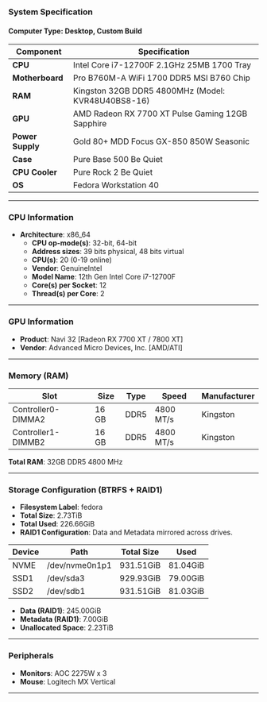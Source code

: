 
### **System Specification**

#### **Computer Type**: Desktop, Custom Build

| **Component**    | **Specification**                                  |
| ---------------- | -------------------------------------------------- |
| **CPU**          | Intel Core i7-12700F 2.1GHz 25MB 1700 Tray         |
| **Motherboard**  | Pro B760M-A WiFi 1700 DDR5 MSI B760 Chip           |
| **RAM**          | Kingston 32GB DDR5 4800MHz (Model: KVR48U40BS8-16) |
| **GPU**          | AMD Radeon RX 7700 XT Pulse Gaming 12GB Sapphire   |
| **Power Supply** | Gold 80+ MDD Focus GX-850 850W Seasonic            |
| **Case**         | Pure Base 500 Be Quiet                             |
| **CPU Cooler**   | Pure Rock 2 Be Quiet                               |
| **OS**           | Fedora Workstation 40                              |

---

### **CPU Information**

- **Architecture**: x86_64
  - **CPU op-mode(s)**: 32-bit, 64-bit
  - **Address sizes**: 39 bits physical, 48 bits virtual
  - **CPU(s)**: 20 (0-19 online)
  - **Vendor**: GenuineIntel
  - **Model Name**: 12th Gen Intel Core i7-12700F
  - **Core(s) per Socket**: 12
  - **Thread(s) per Core**: 2

---

### **GPU Information**

- **Product**: Navi 32 [Radeon RX 7700 XT / 7800 XT]
- **Vendor**: Advanced Micro Devices, Inc. [AMD/ATI]

---

### **Memory (RAM)**

| **Slot**         | **Size** | **Type** | **Speed**  | **Manufacturer** |
| ---------------- | -------- | -------- | ---------- | ---------------- |
| Controller0-DIMMA2 | 16 GB   | DDR5     | 4800 MT/s  | Kingston         |
| Controller1-DIMMB2 | 16 GB   | DDR5     | 4800 MT/s  | Kingston         |

**Total RAM**: 32GB DDR5 4800 MHz

---

### **Storage Configuration (BTRFS + RAID1)**

- **Filesystem Label**: fedora
- **Total Size**: 2.73TiB
- **Total Used**: 226.66GiB
- **RAID1 Configuration**: Data and Metadata mirrored across drives.

| **Device** | **Path**       | **Total Size** | **Used**  |
| ---------- | -------------- | -------------- | --------- |
| NVME       | /dev/nvme0n1p1 | 931.51GiB      | 81.04GiB  |
| SSD1       | /dev/sda3      | 929.93GiB      | 79.00GiB  |
| SSD2       | /dev/sdb1      | 931.51GiB      | 81.03GiB  |

- **Data (RAID1)**: 245.00GiB
- **Metadata (RAID1)**: 7.00GiB
- **Unallocated Space**: 2.23TiB

---

### **Peripherals**

- **Monitors**: AOC 2275W x 3
- **Mouse**: Logitech MX Vertical

---
